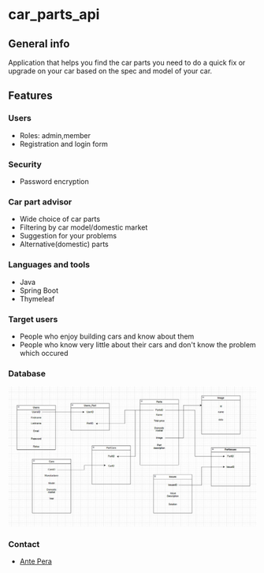 # car_parts_api
    
## General info
  Application that helps you find the car parts you need to do a quick fix or upgrade on your car based on the spec and model of your car.

## Features

### Users
 * Roles: admin,member
 * Registration and login form
### Security
 * Password encryption
### Car part advisor
 * Wide choice of car parts
 * Filtering by car model/domestic market  
 * Suggestion for your problems
 * Alternative(domestic) parts
### Languages and tools
 * Java
 * Spring Boot
 * Thymeleaf
### Target users
 * People who enjoy building cars and know about them 
 * People who know very little about their cars and don't know the problem which occured
### Database 
 ![DATABASE](db.jpg)
### Contact 
 * [Ante Pera](https://github.com/AntePera)

